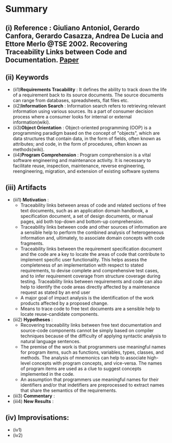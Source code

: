 # Summary
## (i) Reference : Giuliano Antoniol, Gerardo Canfora, Gerardo Casazza, Andrea De Lucia and Ettore Merlo @TSE 2002. Recovering Traceability Links between Code and Documentation. [Paper](http://ieeexplore.ieee.org/stamp/stamp.jsp?arnumber=1041053)

## (ii) Keywords

  * (ii1)**Requirements Tracability** : It defines the ability to track down the life of a requirement back to its source documents. The source documents can range from databases, spreadsheets, flat files etc.
  * (ii2)**Information Search** : Information search refers to retrieving relevant information using various sources. Its a part of consumer decision process where a consumer looks for internal or external information(wiki).
  * (ii3)**Object Orientation** : Object-oriented programming (OOP) is a programming paradigm based on the concept of "objects", which are data structures that contain data, in the form of fields, often known as attributes; and code, in the form of procedures, often known as methods(wiki).
  * (ii4)**Program Comprehension**  :  Program comprehension is a vital software engineering and maintenance activity. It is necessary to facilitate reuse, inspection, maintenance, reverse engineering, reengineering, migration, and extension of existing software systems

## (iii) Artifacts
  * (iii1) **Motivation** :
    * Traceability links between areas of code and related sections of free text documents, such as an application domain handbook, a specification document, a set of design documents, or manual pages, aid both top-down and bottom-up comprehension.
    * Traceability links between code and other sources of information are a sensible help to perform the combined analysis of heterogeneous information and, ultimately, to associate domain concepts with code fragments.
    * Traceability links between the requirement specification document and the code are a key to locate the areas of code that contribute to implement specific user functionality. This helps assess the completeness of an implementation with respect to stated requirements, to devise complete and comprehensive test cases, and to infer requirement coverage from structure
coverage during testing. Traceability links between requirements and code can also help to identify the code areas directly affected by a maintenance request as stated by an end user
    * A major goal of impact analysis is the identification of the work products affected by a proposed change.
    * Means to trace code to free text documents are a sensible help to locate reuse-candidate components.
  * (iii2) **Hypotheses** : 
    * Recovering traceability links between free text documentation and source-code components cannot be simply based on compiler techniques because of the difficulty of applying syntactic analysis to natural language sentences.
    * The premise of the work is that programmers use meaningful names for program items, such as functions, variables, types, classes, and methods. The analysis of mnemonics can help to associate high-level concepts with program concepts, and vice-versa. The names of program items are used as a clue to suggest concepts implemented in the code.
    * An assumption that programmers use meaningful names for their identifiers and/or that indetifiers are preprocessed to extract names that share the semantics of the requirements.
  * (iii3) **Commentary** :
  * (iii4) **New Results** :

## (iv) Improvisations:
  * (iv1)
  * (iv2)
